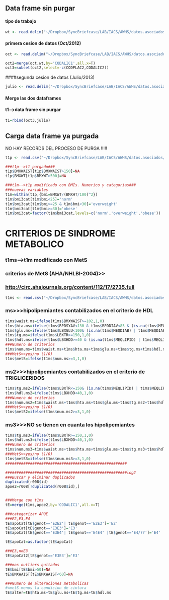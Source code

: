 Data frame sin purgar
---------------------

#### tipo de trabajo

``` r
wt <- read.delim("~/Dropbox/SyncBriefcase/LAB/IACS/AWHS/datos.asociados/R/WKTYPE_oct.txt")
```

#### primera cesion de datos (Oct/2012)

``` r
oct <- read.delim("~/Dropbox/SyncBriefcase/LAB/IACS/AWHS/datos.asociados/R/datosAsociadosMuestrasCesionJMArbones20120110.txt")

oct2=merge(oct,wt,by='CODALIC1',all.x=T)
oct3=subset(oct2,select=-c(CODPLAC2,CODALIC2))
```

####segunda cesion de datos (Julio/2013)

``` r
julio <- read.delim("~/Dropbox/SyncBriefcase/LAB/IACS/AWHS/datos.asociados/R/datosAsociadosMuestrasCesionJMArbones_20130731.txt")
```

#### Merge las dos dataframes

#### t1--\>data frame sin purgar

``` r
t1=rbind(oct3,julio)
```

## Carga data frame ya purgada


NO HAY RECORDS DEL PROCESO DE PURGA !!!!!

``` r
t1p <- read.csv("~/Dropbox/SyncBriefcase/LAB/IACS/AWHS/datos.asociados/R/t1p.txt", sep="", stringsAsFactors=FALSE)

###t1p-->t1 purgado###
t1p$BMXWAIST[t1p$BMXWAIST>150]=NA
t1p$BMXWT[t1p$BMXWT>500]=NA

###t1m-->t1p modificado con BMIs. Numerico y categorias###
###nuevas variables
t1m=within(t1p,{bmi=BMXWT/(BMXHT/100)^2})
t1m$bmi3cat[t1m$bmi<25]='norm'
t1m$bmi3cat[t1m$bmi>=25 & t1m$bmi<30]='overweight'
t1m$bmi3cat[t1m$bmi>=30]='obese'
t1m$bmi3cat=factor(t1m$bmi3cat,levels=c('norm','overweight','obese'))
```

CRITERIOS DE SINDROME METABOLICO
================================

### t1ms--\>t1m modificado con MetS

### criterios de MetS (AHA/NHLBI-2004)\>\>

### <http://circ.ahajournals.org/content/112/17/2735.full>

``` r
t1ms <- read.csv("~/Dropbox/SyncBriefcase/LAB/IACS/AWHS/datos.asociados/R/t1ms.txt", sep="")
```

### ms\>\>\>hipolipemiantes contabilizados en el criterio de HDL

``` r
t1ms$waist.ms=ifelse(t1ms$BMXWAIST>=102,1,0)
t1ms$hta.ms=ifelse(t1ms$BPDSYAV<130 & t1ms$BPDDIAV<85 & (is.na(t1ms$MEQBLPR) | t1ms$MEQBLPR==0),0,1)
t1ms$glu.ms=ifelse(t1ms$LBXGLU<100& (is.na(t1ms$MEQDIAB) | t1ms$MEQDIAB==0),0,1)
t1ms$tg.ms=ifelse(t1ms$LBXTR>=150,1,0)
t1ms$hdl.ms=ifelse(t1ms$LBXHDD>=40 & (is.na(t1ms$MEQLIPID) | t1ms$MEQLIPID==0),0,1)
###Numero de criterios
t1ms$num.ms=t1ms$waist.ms+t1ms$hta.ms+t1ms$glu.ms+t1ms$tg.ms+t1ms$hdl.ms
###MetS>>yes/no (1/0) 
t1ms$metS=ifelse(t1ms$num.ms>=3,1,0)
```

### ms2\>\>\>hipolipemiantes contabilizados en el criterio de TRIGLICERIDOS

``` r
t1ms$tg.ms2=ifelse(t1ms$LBXTR<=150& (is.na(t1ms$MEQLIPID) | t1ms$MEQLIPID==0),0,1)
t1ms$hdl.ms2=ifelse(t1ms$LBXHDD<40,1,0)
###Numero de criterios
t1ms$num.ms2=t1ms$waist.ms+t1ms$hta.ms+t1ms$glu.ms+t1ms$tg.ms2+t1ms$hdl.ms2
###MetS>>yes/no (1/0) 
t1ms$metS2=ifelse(t1ms$num.ms2>=3,1,0)
```

### ms3\>\>\>NO se tienen en cuanta los hipolipemiantes

``` r
t1ms$tg.ms3=ifelse(t1ms$LBXTR>=150,1,0)
t1ms$hdl.ms3=ifelse(t1ms$LBXHDD<40,1,0)
###Numero de criterios
t1ms$num.ms3=t1ms$waist.ms+t1ms$hta.ms+t1ms$glu.ms+t1ms$tg.ms3+t1ms$hdl.ms3
###MetS>>yes/no (1/0) 
t1ms$metS3=ifelse(t1ms$num.ms3>=3,1,0)
######################################################
```

``` r
######################################################log2
###Buscar y eliminar duplicados
duplicated(r008$id)
apoe2=r008[!duplicated(r008$id),]


###Merge con t1ms
tE=merge(t1ms,apoe2,by='CODALIC1',all.x=T)

###categorizar APOE
###E2,E3,E4
tE$apoCat[tE$genot=='E2E2'| tE$genot=='E2E3']='E2'
tE$apoCat[tE$genot=='E3E3']='E3'
tE$apoCat[tE$genot=='E3E4'| tE$genot=='E4E4' |tE$genot=='E4/??']='E4'

tE$apoCat=as.factor(tE$apoCat)

###E3,noE3
tE$apoCat2[tE$genot=='E3E3']='E3'

###mas outliers quitados
tE$bmi[tE$bmi>50]=NA
tE$BMXWAIST[tE$BMXWAIST<60]=NA

###Numero de alteraciones metabolicas
#=metS menos la condicion de cintura
tE$alter=tE$hta.ms+tE$glu.ms+tE$tg.ms+tE$hdl.ms
```
